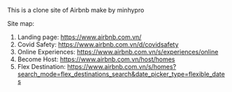This is a clone site of Airbnb make by minhypro

Site map:
1. Landing page: https://www.airbnb.com.vn/
2. Covid Safety: https://www.airbnb.com.vn/d/covidsafety
3. Online Experiences: https://www.airbnb.com.vn/s/experiences/online
4. Become Host: https://www.airbnb.com.vn/host/homes
5. Flex Destination: https://www.airbnb.com.vn/s/homes?search_mode=flex_destinations_search&date_picker_type=flexible_dates